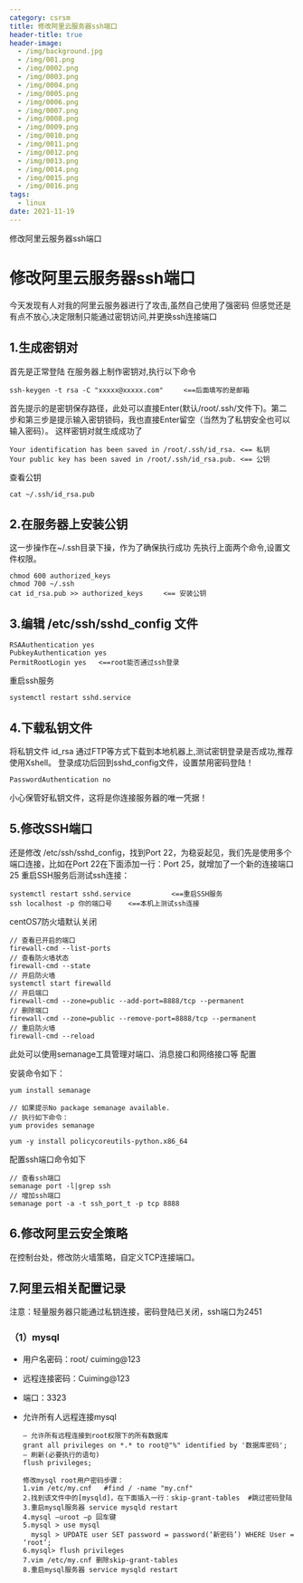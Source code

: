```yaml
---
category: csrsm
title: 修改阿里云服务器ssh端口
header-title: true
header-image:
  - /img/background.jpg
  - /img/001.png
  - /img/0002.png
  - /img/0003.png
  - /img/0004.png
  - /img/0005.png
  - /img/0006.png
  - /img/0007.png
  - /img/0008.png
  - /img/0009.png
  - /img/0010.png
  - /img/0011.png
  - /img/0012.png
  - /img/0013.png
  - /img/0014.png
  - /img/0015.png
  - /img/0016.png
tags:
  - linux
date: 2021-11-19
---
```


修改阿里云服务器ssh端口

<!-- more -->

# 修改阿里云服务器ssh端口

今天发现有人对我的阿里云服务器进行了攻击,虽然自己使用了强密码 但感觉还是有点不放心,决定限制只能通过密钥访问,并更换ssh连接端口 

## 1.生成密钥对

首先是正常登陆 在服务器上制作密钥对,执行以下命令 

```
ssh-keygen -t rsa -C "xxxxx@xxxxx.com"     <==后面填写的是邮箱
```

首先提示的是密钥保存路径，此处可以直接Enter(默认/root/.ssh/文件下)。第二步和第三步是提示输入密钥锁码，我也直接Enter留空（当然为了私钥安全也可以输入密码）。
这样密钥对就生成成功了

```查看公钥
Your identification has been saved in /root/.ssh/id_rsa. <== 私钥
Your public key has been saved in /root/.ssh/id_rsa.pub. <== 公钥
```

查看公钥 

```
cat ~/.ssh/id_rsa.pub
```

## 2.在服务器上安装公钥

这一步操作在~/.ssh目录下操，作为了确保执行成功 先执行上面两个命令,设置文件权限。

```
chmod 600 authorized_keys
chmod 700 ~/.ssh
cat id_rsa.pub >> authorized_keys     <== 安装公钥
```

## 3.编辑 /etc/ssh/sshd_config 文件

```
RSAAuthentication yes
PubkeyAuthentication yes
PermitRootLogin yes   <==root能否通过ssh登录
```

重启ssh服务

```
systemctl restart sshd.service
```

## 4.下载私钥文件

将私钥文件 id_rsa 通过FTP等方式下载到本地机器上,测试密钥登录是否成功,推荐使用Xshell。 登录成功后回到sshd_config文件，设置禁用密码登陆！ 

```
PasswordAuthentication no
```

小心保管好私钥文件，这将是你连接服务器的唯一凭据！ 

## 5.修改SSH端口

还是修改 /etc/ssh/sshd_config，找到Port 22，为稳妥起见，我们先是使用多个端口连接，比如在Port 22在下面添加一行：Port 25，就增加了一个新的连接端口25 重启SSH服务后测试ssh连接： 

```
systemctl restart sshd.service          <==重启SSH服务
ssh localhost -p 你的端口号    <==本机上测试ssh连接
```

centOS7防火墙默认关闭

```
// 查看已开启的端口
firewall-cmd --list-ports
// 查看防火墙状态
firewall-cmd --state
// 开启防火墙
systemctl start firewalld
// 开启端口
firewall-cmd --zone=public --add-port=8888/tcp --permanent
// 删除端口
firewall-cmd --zone=public --remove-port=8888/tcp --permanent
// 重启防火墙
firewall-cmd --reload
```

此处可以使用semanage工具管理对端口、消息接口和网络接口等 配置

安装命令如下： 

```
yum install semanage

// 如果提示No package semanage available.
// 执行如下命令：
yum provides semanage 

yum -y install policycoreutils-python.x86_64
```

配置ssh端口命令如下

```
// 查看ssh端口
semanage port -l|grep ssh
// 增加ssh端口
semanage port -a -t ssh_port_t -p tcp 8888
```



## 6.修改阿里云安全策略

在控制台处，修改防火墙策略，自定义TCP连接端口。

## 7.阿里云相关配置记录

注意：轻量服务器只能通过私钥连接，密码登陆已关闭，ssh端口为2451

### （1）mysql

- 用户名密码：root/ cuiming@123

- 远程连接密码：Cuiming@123

- 端口：3323

- 允许所有人远程连接mysql

  ```
  – 允许所有远程连接到root权限下的所有数据库
  grant all privileges on *.* to root@"%" identified by '数据库密码';
  – 刷新(必要执行的语句)
  flush privileges;
  ```

  ```
  修改mysql root用户密码步骤：
  1.vim /etc/my.cnf   #find / -name "my.cnf"
  2.找到该文件中的[mysqld]，在下面插入一行：skip-grant-tables  #跳过密码登陆
  3.重启mysql服务器 service mysqld restart
  4.mysql –uroot –p 回车键
  5.mysql > use mysql  
    mysql > UPDATE user SET password = password(‘新密码’) WHERE User = ‘root’;
  6.mysql> flush privileges
  7.vim /etc/my.cnf 删除skip-grant-tables
  8.重启mysql服务器 service mysqld restart
  ```

  